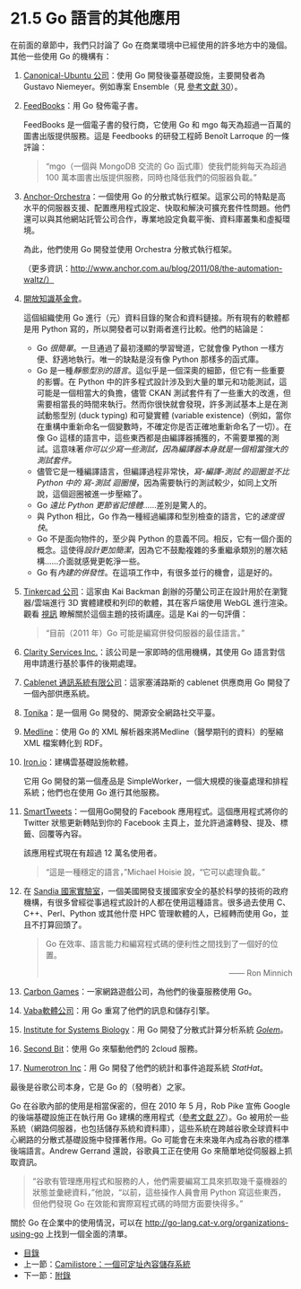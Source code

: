 # 21.5 Go 語言的其他應用

在前面的章節中，我們只討論了 Go 在商業環境中已經使用的許多地方中的幾個。其他一些使用 Go 的機構有：

1. [Canonical-Ubuntu 公司](http://www.canonical.com/)：使用 Go 開發後臺基礎設施，主要開發者為 Gustavo Niemeyer。例如專案 Ensemble（見 [參考文獻 30]()）。

2. [FeedBooks](http://www.feedbooks.com/)：用 Go 發佈電子書。
   
   FeedBooks 是一個電子書的發行商，它使用 Go 和 mgo 每天為超過一百萬的圖書出版提供服務。這是 Feedbooks 的研發工程師 Benoît Larroque 的一條評論：
   
   > “mgo（一個與 MongoDB 交流的 Go 函式庫）使我們能夠每天為超過 100 萬本圖書出版提供服務，同時也降低我們的伺服器負載。”
   
3. [Anchor-Orchestra](http://www.anchor.com.au/)：一個使用 Go 的分散式執行框架。這家公司的特點是高水平的伺服器支援、配置應用程式設定、快取和解決可擴充套件性問題。他們還可以與其他網站託管公司合作，專業地設定負載平衡、資料庫叢集和虛擬環境。

   為此，他們使用 Go 開發並使用 Orchestra 分散式執行框架。

   （更多資訊：http://www.anchor.com.au/blog/2011/08/the-automation-waltz/）

4. [開放知識基金會](http://eris.okfn.org/ww/2011/03/gockan)。

   這個組織使用 Go 進行（元）資料目錄的聚合和資料鏈接。所有現有的軟體都是用 Python 寫的，所以開發者可以對兩者進行比較。他們的結論是：
   
   - Go *很簡單*。一旦通過了最初淺顯的學習彎道，它就會像 Python 一樣方便、舒適地執行。唯一的缺點是沒有像 Python 那樣多的函式庫。
   - Go 是一種*靜態型別的語言*。這似乎是一個深奧的細節，但它有一些重要的影響。在 Python 中的許多程式設計涉及到大量的單元和功能測試，這可能是一個相當大的負擔，儘管 CKAN 測試套件有了一些重大的改進，但需要相當長的時間來執行。然而你很快就會發現，許多測試基本上是在測試動態型別 (duck typing) 和可變實體 (variable existence)（例如，當你在重構中重新命名一個變數時，不確定你是否正確地重新命名了一切）。在像 Go 這樣的語言中，這些東西都是由編譯器捕獲的，不需要單獨的測試。這意味著*你可以少寫一些測試，因為編譯器本身就是一個相當強大的測試套件。*
   - 儘管它是一種編譯語言，但編譯過程非常快，*寫-編譯-測試 的迴圈並不比 Python 中的 寫-測試 迴圈慢*，因為需要執行的測試較少，如同上文所說，這個迴圈被進一步壓縮了。
   - Go *遠比 Python 更節省記憶體*……差別是驚人的。
   - 與 Python 相比，Go 作為一種經過編譯和型別檢查的語言，它的*速度很快*。
   - Go 不是面向物件的，至少與 Python 的意義不同。相反，它有一個介面的概念。這使得*設計更加簡潔*，因為它不鼓勵複雜的多重繼承類別的層次結構……介面就感覺更乾淨一些。
   - Go 有*內建的併發性*。在這項工作中，有很多並行的機會，這是好的。

5. [Tinkercad 公司](http://tinkercad.com/)：這家由 Kai Backman 創辦的芬蘭公司正在設計用於在瀏覽器/雲端進行 3D 實體建模和列印的軟體，其在客戶端使用 WebGL 進行渲染。觀看 [視訊](http://www.youtube.com/watch?v=5aY4a9QnLhw) 瞭解關於這個主題的技術講座。這是 Kai 的一句評價：

   > “目前（2011 年）Go 可能是編寫併發伺服器的最佳語言。”

6. [Clarity Services Inc.](http://www.clarityservices.com)：該公司是一家即時的信用機構，其使用 Go 語言對信用申請進行基於事件的後期處理。

7. [Cablenet 通訊系統有限公司](http://www.cablenet.com.cy/en/)：這家塞浦路斯的 cablenet 供應商用 Go 開發了一個內部供應系統。

8. [Tonika](http://pdos.csail.mit.edu/~petar/5ttt.org/)：是一個用 Go 開發的、開源安全網路社交平臺。

9. [Medline](http://eris.okfn.org/ww/2011/05/medline/)：使用 Go 的 XML 解析器來將Medline（醫學期刊的資料）的壓縮 XML 檔案轉化到 RDF。

10. [Iron.io](www.iron.io)：建構雲基礎設施軟體。

    它用 Go 開發的第一個產品是 SimpleWorker，一個大規模的後臺處理和排程系統；他們也在使用 Go 進行其他服務。

11. [SmartTweets](http://www.facebook.com/apps/application.php?id=135488932982)：一個用Go開發的 Facebook 應用程式。這個應用程式將你的 Twitter 狀態更新轉貼到你的 Facebook 主頁上，並允許過濾轉發、提及、標籤、回覆等內容。

    該應用程式現在有超過 12 萬名使用者。

    > “這是一種穩定的語言，”Michael Hoisie 說，“它可以處理負載。”

12. 在 [Sandia 國家實驗室](http://www.sandia.gov/about/index.html)，一個美國開發支援國家安全的基於科學的技術的政府機構，有很多曾經從事過程式設計的人都在使用這種語言。很多過去使用 C、C++、Perl、Python 或其他什麼 HPC 管理軟體的人，已經轉而使用 Go，並且不打算回頭了。

    > Go 在效率、語言能力和編寫程式碼的便利性之間找到了一個好的位置。
    >
    > <p style="text-align:right">—— Ron Minnich</p>

13. [Carbon Games](http://carbongames.com/)：一家網路遊戲公司，為他們的後臺服務使用 Go。

14. [Vaba軟體公司](http://vabasoftware.com/)：用 Go 重寫了他們的訊息和儲存引擎。

15. [Institute for Systems Biology](http://systemsbiology.org/)：用 Go 開發了分散式計算分析系統 [*Golem*](http://code.google.com/p/golem/)。

16. [Second Bit](http://www.secondbit.org/)：使用 Go 來驅動他們的 2cloud 服務。

17. [Numerotron Inc](http://www.stathat.com/)：用 Go 開發了他們的統計和事件追蹤系統 *StatHat*。

最後是谷歌公司本身，它是 Go 的（發明者）之家。

Go 在谷歌內部的使用是相當保密的，但在 2010 年 5 月，Rob Pike 宣佈 Google 的後端基礎設施正在執行用  Go 建構的應用程式（[參考文獻 27]()）。Go 被用於一些系統（網路伺服器，也包括儲存系統和資料庫），這些系統在跨越谷歌全球資料中心網路的分散式基礎設施中發揮著作用。Go 可能會在未來幾年內成為谷歌的標準後端語言。Andrew Gerrand 還說，谷歌員工正在使用 Go 來簡單地從伺服器上抓取資訊。

> “谷歌有管理應用程式和服務的人，他們需要編寫工具來抓取幾千臺機器的狀態並彙總資料，”他說，“以前，這些操作人員會用 Python 寫這些東西，但他們發現 Go 在效能和實際寫程式碼的時間方面要快得多。”

關於 Go 在企業中的使用情況，可以在 http://go-lang.cat-v.org/organizations-using-go 上找到一個全面的清單。

- [目錄](directory.md)
- 上一節：[Camilistore：一個可定址內容儲存系統](21.4.md)
- 下一節：[附錄](Appendices.md)
